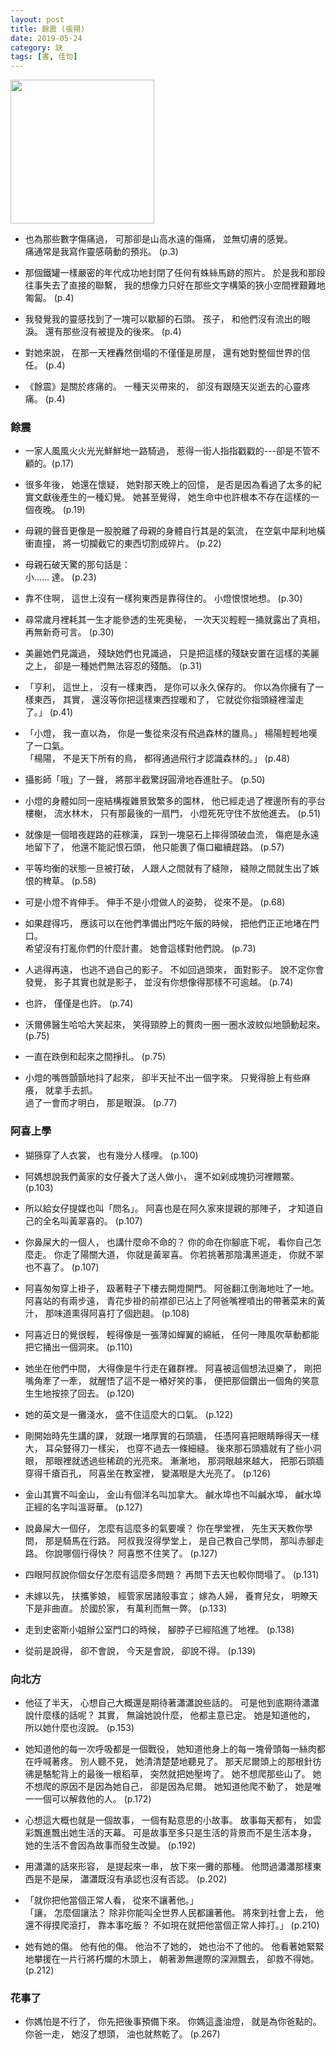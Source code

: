 ```yaml
---
layout: post
title: 餘震 (張翎)
date: 2019-05-24
category: 訣
tags: [書, 佳句]
---
```


<img src="/blog/assets/images/2019/earthquake.jpg" style="width:230px"/>

- 也為那些數字傷痛過，
可那卻是山高水遠的傷痛，
並無切膚的感覺。<br />
痛通常是我寫作靈感萌動的預兆。 (p.3)

- 那個鐵罐一樣嚴密的年代成功地封閉了任何有蛛絲馬跡的照片。
於是我和那段往事失去了直接的聯繫，
我的想像力只好在那些文字構築的狹小空間裡艱難地匍匐。 (p.4)

<!--more-->

- 我發覺我的靈感找到了一塊可以歇腳的石頭。
孩子，
和他們沒有流出的眼淚。
還有那些沒有被提及的後來。 (p.4)

- 對她來說，
在那一天裡轟然倒塌的不僅僅是房屋，
還有她對整個世界的信任。 (p.4)

- 《餘震》是關於疼痛的。
一種天災帶來的，
卻沒有跟隨天災逝去的心靈疼痛。 (p.4)

### 餘震

- 一家人風風火火光光鮮鮮地一路騎過，
惹得一街人指指戳戳的---卻是不管不顧的。(p.17)

- 很多年後，
她還在懷疑，
她對那天晚上的回憶，
是否是因為看過了太多的紀實文獻後產生的一種幻覺。
她甚至覺得，
她生命中也許根本不存在這樣的一個夜晚。 (p.19)

- 母親的聲音更像是一股脫離了母親的身體自行其是的氣流，
在空氣中犀利地橫衝直撞，
將一切攔截它的東西切割成碎片。 (p.22)

- 母親石破天驚的那句話是：<br />
小...... 達。 (p.23)

- 靠不住啊，
這世上沒有一樣狗東西是靠得住的。
小燈恨恨地想。 (p.30)

- 尋常歲月裡耗其一生才能參透的生死奧秘，
一次天災輕輕一捅就露出了真相，
再無新奇可言。 (p.30)

- 美麗她們見識過，
殘缺她們也見識過，
只是把這樣的殘缺安置在這樣的美麗之上，
卻是一種她們無法容忍的殘酷。 (p.31)

- 「亨利，
這世上，
沒有一樣東西，
是你可以永久保存的。
你以為你擁有了一樣東西，
其實，
還沒等你把這樣東西捏暖和了，
它就從你指頭縫裡溜走了。」 (p.41)

- 「小燈，
我一直以為，
你是一隻從來沒有飛過森林的雛鳥。」
楊陽輕輕地嘆了一口氣。<br />
「楊陽，
不是天下所有的鳥，
都得通過飛行才認識森林的。」 (p.48)

- 攝影師「哦」了一聲，
將那半截驚訝圓滑地吞進肚子。 (p.50)

- 小燈的身體如同一座結構複雜景致繁多的園林，
他已經走過了裡邊所有的亭台樓榭，
流水林木，
只有那最後的一扇門，
小燈死死守住不放他進去。 (p.51)

- 就像是一個暗夜趕路的莊稼漢，
踩到一塊惡石上摔得頭破血流，
傷疤是永遠地留下了，
他還不能記恨石頭，
他只能裹了傷口繼續趕路。 (p.57)

- 平等均衡的狀態一旦被打破，
人跟人之間就有了縫隙，
縫隙之間就生出了嫉恨的稗草。 (p.58)

- 可是小燈不肯伸手。
伸手不是小燈做人的姿勢，
從來不是。 (p.68)

- 如果趕得巧，
應該可以在他們準備出門吃午飯的時候，
把他們正正地堵在門口。<br />
希望沒有打亂你們的什麼計畫。
她會這樣對他們說。 (p.73)

- 人逃得再遠，
也逃不過自己的影子。
不如回過頭來，
面對影子。
說不定你會發覺，
影子其實也就是影子，
並沒有你想像得那樣不可逾越。 (p.74)

- 也許，
僅僅是也許。 (p.74)

- 沃爾佛醫生哈哈大笑起來，
笑得頸脖上的贅肉一圈一圈水波紋似地顫動起來。 (p.75)

- 一直在跌倒和起來之間掙扎。 (p.75)

- 小燈的嘴唇顫顫地抖了起來，
卻半天扯不出一個字來。
只覺得臉上有些麻癢，
就拿手去抓。<br />
過了一會而才明白，
那是眼淚。 (p.77)

### 阿喜上學

- 猢猻穿了人衣裳，
也有幾分人樣哩。 (p.100)

- 阿媽想說我們黃家的女仔養大了送人做小，
還不如剁成塊扔河裡餵鱉。 (p.103)

- 所以給女仔提媒也叫「問名」。
阿喜也是在阿久家來提親的那陣子，
才知道自己的全名叫黃翠喜的。 (p.107)

- 你鼻屎大的一個人，
也講什麼命不命的？
你的命在你腳底下呢，
看你自己怎麼走。
你走了陽關大道，
你就是黃翠喜。
你若挑著那陰溝黑道走，
你就不翠也不喜了。 (p.107)

- 阿喜匆匆穿上褂子，
趿著鞋子下樓去開燈開門。
阿爸翻江倒海地吐了一地。
阿喜站的有兩步遠，
青花步褂的前襟卻已沾上了阿爸嘴裡噴出的帶著菜末的黃汁，
那味道熏得阿喜打了個趔趄。 (p.108)

- 阿喜近日的覺很輕，
輕得像是一張薄如蟬翼的綿紙，
任何一陣風吹草動都能把它捅出一個洞來。 (p.110)

- 她坐在他們中間，
大得像是牛行走在雞群裡。
阿喜被這個想法逗樂了，
剛把嘴角牽了一牽，
就醒悟了這不是一樁好笑的事，
便把那個鑽出一個角的笑意生生地按捺了回去。 (p.120)

- 她的英文是一攤淺水，
盛不住這麼大的口氣。 (p.122)

- 剛開始時先生講的課，
就跟一堵厚實的石頭牆，
任憑阿喜把眼睛睜得天一樣大，
耳朵豎得刀一樣尖，
也穿不過去一條細縫。
後來那石頭牆就有了些小洞眼，
那眼裡就透過些稀疏的光亮來。
漸漸地，
那洞眼越來越大，
把那石頭牆穿得千瘡百孔，
阿喜坐在教室裡，
變滿眼是大光亮了。 (p.126)

- 金山其實不叫金山，
金山有個洋名叫加拿大。
鹹水埠也不叫鹹水埠，
鹹水埠正經的名字叫溫哥華。 (p.127)

- 說鼻屎大一個仔，
怎麼有這麼多的氣要嘆？
你在學堂裡，
先生天天教你學問，
那是騎馬在行路。
阿叔我沒得學堂上，
是自己教自己學問，
那叫赤腳走路。
你說哪個行得快？
阿喜憋不住笑了。 (p.127)

- 四眼阿叔說你個女仔怎麼有這麼多問題？
再問下去天也較你問塌了。 (p.131)

- 未嫁以先，
扶攜爹娘，
經管家居諸般事宜；
嫁為人婦，
養育兒女，
明瞭天下是非曲直。
於國於家，
有萬利而無一弊。 (p.133)

- 走到史密斯小姐辦公室門口的時候，
腳脖子已經陷進了地裡。 (p.138)

- 從前是說得，
卻不會說，
今天是會說，
卻說不得。 (p.139)

### 向北方

- 他征了半天，
心想自己大概還是期待著瀟瀟說些話的。
可是他到底期待瀟瀟說什麼樣的話呢？
其實，
無論她說什麼，
他都主意已定。
她是知道他的，
所以她什麼也沒說。 (p.153)

- 她知道他的每一次呼吸都是一個戰役，
她知道他身上的每一塊骨頭每一絲肉都在呼喊著疼。
別人聽不見，
她清清楚楚地聽見了。
那天尼爾頭上的那根針彷彿是駱駝背上的最後一根稻草，
突然就把她壓垮了。
她不想爬那些山了。
她不想爬的原因不是因為她自己，
卻是因為尼爾。
她知道他爬不動了，
她是唯一一個可以解救他的人。 (p.172)

- 心想這大概也就是一個故事，
一個有點意思的小故事。
故事每天都有，
如雲彩飄進飄出她生活的天幕。
可是故事至多只是生活的背景而不是生活本身，
她的生活不會因為故事而發生改變。 (p.192)

- 用瀟瀟的話來形容，
是提起來一串，
放下來一攤的那種。
他問過瀟瀟那樣東西是不是屎，
瀟瀟既沒有承認也沒有否認。 (p.202)

- 「就你把他當個正常人看，
從來不讓著他。」<br />
「讓，
怎麼個讓法？
除非你能叫全世界人民都讓著他。
將來到社會上去，
他還不得摸爬滾打，
靠本事吃飯？
不如現在就把他當個正常人摔打。」 (p.210)

- 她有她的傷。
他有他的傷。
他治不了她的，
她也治不了他的。
他看著她緊緊地攀援在一片行將朽爛的木頭上，
朝著渺無邊際的深淵飄去，
卻救不得她。 (p.212)

### 花事了

- 你媽怕是不行了，
你先把後事預備下來。
你媽這盞油燈，
就是為你爸點的。
你爸一走，
她沒了想頭，
油也就熬乾了。 (p.267)
